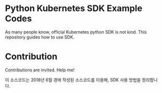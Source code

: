 # Python Kubernetes SDK Example Codes

As many people know, official Kubernetes python SDK is not kind. This repository guides how to use SDK.

# Contribution

Contributions are invited. Help me!


이 소스코드는 2018년 6월 경에 작성된 소스코드를 이용해, SDK 사용 방법을 정리합니다.
